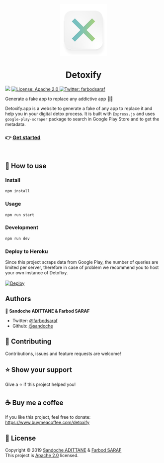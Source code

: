 <p align="center">
  <img src="/src/public/images/icon.png" width="150">
</p>
<h1 align="center">Detoxify</h1>
<p>
  <img src="https://img.shields.io/badge/version-1.0.0-blue.svg?cacheSeconds=2592000" />
  <a href="/LICENSE">
    <img alt="License: Apache 2.0" src="https://img.shields.io/badge/License-Apache 2.0-yellow.svg" target="_blank" />
  </a>
  <a href="https://twitter.com/farbodsaraf">
    <img alt="Twitter: farbodsaraf" src="https://img.shields.io/twitter/follow/farbodsaraf.svg?style=social" target="_blank" />
  </a>
</p>

Generate a fake app to replace any addictive app 📱🙅

Detoxify.app is a website to generate a fake of any app to replace it and help you in your digital detox process.
It is built with `Express.js` and uses `google-play-scraper` package to search in Google Play Store and to get the metadata.

### 👉 [Get started](https://detoxify.app)
<br>

## 📖 How to use

### Install

```sh
npm install
```

### Usage

```sh
npm run start
```

### Development

```sh
npm run dev
```

### Deploy to Heroku
Since this project scraps data from Google Play, the number of queries are limited per server, therefore in case of problem we recommend you to host your own instance of Detofixy.<br><br>
[![Deploy](https://www.herokucdn.com/deploy/button.svg)](https://heroku.com/deploy)

## Authors

👤 **Sandoche ADITTANE & Farbod SARAF**

* Twitter: [@farbodsaraf](https://twitter.com/farbodsaraf)
* Github: [@sandoche](https://github.com/sandoche)

## 🤝 Contributing

Contributions, issues and feature requests are welcome!

## ⭐️ Show your support

Give a ⭐️ if this project helped you!

## ☕️ Buy me a coffee 

If you like this project, feel free to donate: https://www.buymeacoffee.com/detoxify

## 📝 License

Copyright © 2019 [Sandoche ADITTANE](https://www.sandoche.com) & [Farbod SARAF](https://farbodsaraf.com/)<br />
This project is [Apache 2.0](/LICENSE) licensed.
